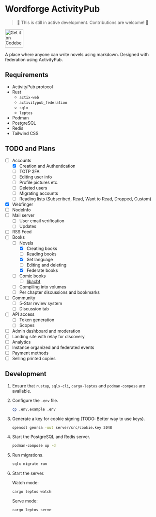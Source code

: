# Wordforge ActivityPub

> 🚧 This is still in active development. Contributions are welcome! 🚧

<a href="https://codeberg.org/Grafcube/wordforge">
    <img alt="Get it on Codeberg" src="https://get-it-on.codeberg.org/get-it-on-white-on-black.svg" height="60">
</a>

A place where anyone can write novels using markdown. Designed with federation
using ActivityPub.

## Requirements

- ActivityPub protocol
- Rust
  - `actix-web`
  - `activitypub_federation`
  - `sqlx`
  - `leptos`
- Podman
- PostgreSQL
- Redis
- Tailwind CSS

## TODO and Plans

- [ ] Accounts
  - [x] Creation and Authentication
  - [ ] TOTP 2FA
  - [ ] Editing user info
  - [ ] Profile pictures etc.
  - [ ] Deleted users
  - [ ] Migrating accounts
  - [ ] Reading lists (Subscribed, Read, Want to Read, Dropped, Custom)
- [x] Webfinger
- [ ] NodeInfo
- [ ] Mail server
  - [ ] User email verification
  - [ ] Updates
- [ ] RSS Feed
- [ ] Books
  - [ ] Novels
    - [x] Creating books
    - [ ] Reading books
    - [x] Set language
    - [ ] Editing and deleting
    - [x] Federate books
  - [ ] Comic books
    - [ ] [libacbf](https://codeberg.org/Grafcube/libacbf)
  - [ ] Compiling into volumes
  - [ ] Per chapter discussions and bookmarks
- [ ] Community
  - [ ] 5-Star review system
  - [ ] Discussion tab
- [ ] API access
  - [ ] Token generation
  - [ ] Scopes
- [ ] Admin dashboard and moderation
- [ ] Landing site with relay for discovery
- [ ] Analytics
- [ ] Instance organized and federated events
- [ ] Payment methods
- [ ] Selling printed copies

## Development

1. Ensure that `rustup`, `sqlx-cli`, `cargo-leptos` and `podman-compose` are available.

2. Configure the `.env` file.

   ```sh
   cp .env.example .env
   ```

3. Generate a key for cookie signing (TODO: Better way to use keys).

   ```sh
   openssl genrsa -out server/src/cookie.key 2048
   ```

4. Start the PostgreSQL and Redis server.

   ```sh
   podman-compose up -d
   ```

5. Run migrations.

   ```sh
   sqlx migrate run
   ```

6. Start the server.

   Watch mode:

   ```sh
   cargo leptos watch
   ```

   Serve mode:

   ```sh
   cargo leptos serve
   ```

